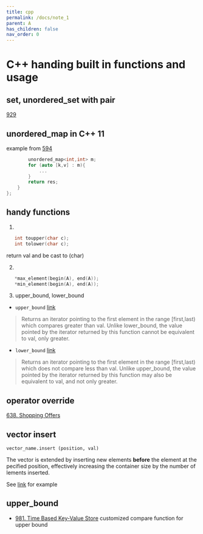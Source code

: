 ```yaml
---
title: cpp
permalink: /docs/note_1
parent: A
has_children: false
nav_order: 0
---
```


# C++ handing built in functions and usage

## set, unordered_set with pair

[929](/docs/929)

## unordered_map in C++ 11

example from [594](/docs/594)

```c++
        unordered_map<int,int> m;
        for (auto [k,v] : m){
            ...
        }
        return res;
    }
};
```

## handy functions

1.

```c++
   int toupper(char c);
   int tolower(char c);
```

return val and be cast to (char)

2.

```c++
   *max_element(begin(A), end(A));
   *min_element(begin(A), end(A));
```

3. upper_bound, lower_bound

- `upper_bound`
  [link](http://www.cplusplus.com/reference/algorithm/upper_bound/)

> Returns an iterator pointing to the first element in the range [first,last) which compares greater than val.
> Unlike lower_bound, the value pointed by the iterator returned by this function cannot be equivalent to val, only greater.

- `lower_bound`
  [link](http://www.cplusplus.com/reference/algorithm/lower_bound/)

> Returns an iterator pointing to the first element in the range [first,last) which does not compare less than val.
> Unlike upper_bound, the value pointed by the iterator returned by this function may also be equivalent to val, and not only greater.

## operator override

[638. Shopping Offers](/docs/638)

## vector insert

`vector_name.insert (position, val)`

The vector is extended by inserting new elements **before** the element at the pecified position, effectively increasing the container size by the number of lements inserted.

See [link](https://www.geeksforgeeks.org/vector-insert-function-in-c-stl/) for example

## upper_bound

- [981. Time Based Key-Value Store](/docs/981) customized compare function for upper bound
